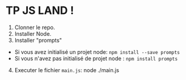 # TP JS LAND !

1. Clonner le repo.
2. Installer Node.
3. Installer "prompts"
* Si vous avez initialisé un projet node: `npm install --save prompts`
* Si vous n'avez pas initialisé de projet node : `npm install prompts`
4. Executer le fichier `main.js`: node ./main.js
